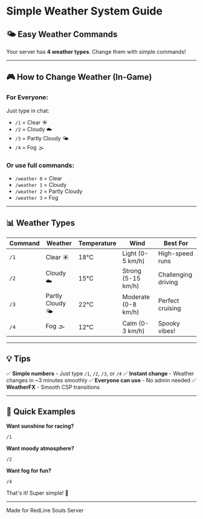 # Simple Weather System Guide

## 🌤️ Easy Weather Commands

Your server has **4 weather types**. Change them with simple commands!

---

## 🎮 How to Change Weather (In-Game)

### For Everyone:
Just type in chat:
- `/1` = Clear ☀️
- `/2` = Cloudy ☁️  
- `/3` = Partly Cloudy 🌤️
- `/4` = Fog 🌫️

### Or use full commands:
- `/weather 0` = Clear
- `/weather 1` = Cloudy
- `/weather 2` = Partly Cloudy
- `/weather 3` = Fog

---

## 📊 Weather Types

| Command | Weather | Temperature | Wind | Best For |
|---------|---------|-------------|------|----------|
| `/1` | Clear ☀️ | 18°C | Light (0-5 km/h) | High-speed runs |
| `/2` | Cloudy ☁️ | 15°C | Strong (5-15 km/h) | Challenging driving |
| `/3` | Partly Cloudy 🌤️ | 22°C | Moderate (0-8 km/h) | Perfect cruising |
| `/4` | Fog 🌫️ | 12°C | Calm (0-3 km/h) | Spooky vibes! |

---

## 💡 Tips

✅ **Simple numbers** - Just type `/1`, `/2`, `/3`, or `/4`
✅ **Instant change** - Weather changes in ~3 minutes smoothly
✅ **Everyone can use** - No admin needed
✅ **WeatherFX** - Smooth CSP transitions

---

## 🎯 Quick Examples

**Want sunshine for racing?**
```
/1
```

**Want moody atmosphere?**
```
/2
```

**Want fog for fun?**
```
/4
```

That's it! Super simple! 🎉

---

Made for RedLine Souls Server
